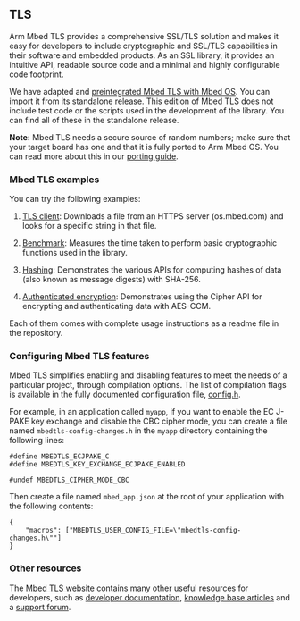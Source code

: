 ## TLS

Arm Mbed TLS provides a comprehensive SSL/TLS solution and makes it easy for developers to include cryptographic and SSL/TLS capabilities in their software and embedded products. As an SSL library, it provides an intuitive API, readable source code and a minimal and highly configurable code footprint.

We have adapted and [preintegrated Mbed TLS with Mbed OS](https://github.com/ARMmbed/mbed-os/tree/master/features/mbedtls). You can import it from its standalone [release](https://github.com/ARMmbed/mbedtls). This edition of Mbed TLS does not include test code or the scripts used in the development of the library. You can find all of these in the standalone release.

<span class="notes">**Note:** Mbed TLS needs a secure source of random numbers; make sure that your target board has one and that it is fully ported to Arm Mbed OS. You can read more about this in our [porting guide](/docs/v5.9/reference/contributing.html).</span>

### Mbed TLS examples

You can try the following examples:

1. [TLS client](https://github.com/ARMmbed/mbed-os-example-tls/tree/master/tls-client): Downloads a file from an HTTPS server (os.mbed.com) and looks for a specific string in that file.

1. [Benchmark](https://github.com/ARMmbed/mbed-os-example-tls/tree/master/benchmark): Measures the time taken to perform basic cryptographic functions used in the library.

1. [Hashing](https://github.com/ARMmbed/mbed-os-example-tls/tree/master/hashing): Demonstrates the various APIs for computing hashes of data (also known as message digests) with SHA-256.

1. [Authenticated encryption](https://github.com/ARMmbed/mbed-os-example-tls/tree/master/authcrypt): Demonstrates using the Cipher API for encrypting and authenticating data with AES-CCM.

Each of them comes with complete usage instructions as a readme file in the repository.

### Configuring Mbed TLS features

Mbed TLS simplifies enabling and disabling features to meet the needs of a particular project, through compilation options. The list of compilation flags is available in the fully documented configuration file, [config.h](https://github.com/ARMmbed/mbedtls/blob/development/include/mbedtls/config.h).

For example, in an application called `myapp`, if you want to enable the EC J-PAKE key exchange and disable the CBC cipher mode, you can create a file named  `mbedtls-config-changes.h` in the `myapp` directory containing the following lines:

```
#define MBEDTLS_ECJPAKE_C
#define MBEDTLS_KEY_EXCHANGE_ECJPAKE_ENABLED

#undef MBEDTLS_CIPHER_MODE_CBC
```

Then create a file named `mbed_app.json` at the root of your application with the following contents:

```
{
    "macros": ["MBEDTLS_USER_CONFIG_FILE=\"mbedtls-config-changes.h\""]
}
```

### Other resources

The [Mbed TLS website](https://tls.mbed.org) contains many other useful resources for developers, such as [developer documentation](https://tls.mbed.org/dev-corner), [knowledge base articles](https://tls.mbed.org/kb) and a [support forum](https://tls.mbed.org/discussions).
